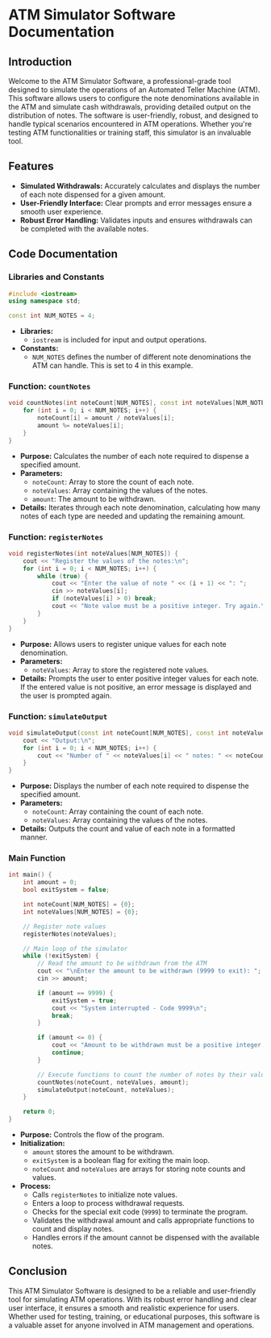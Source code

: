 # ATM Simulator Software Documentation

## Introduction

Welcome to the ATM Simulator Software, a professional-grade tool designed to simulate the operations of an Automated Teller Machine (ATM). This software allows users to configure the note denominations available in the ATM and simulate cash withdrawals, providing detailed output on the distribution of notes. The software is user-friendly, robust, and designed to handle typical scenarios encountered in ATM operations. Whether you're testing ATM functionalities or training staff, this simulator is an invaluable tool.

## Features

- **Simulated Withdrawals:** Accurately calculates and displays the number of each note dispensed for a given amount.
- **User-Friendly Interface:** Clear prompts and error messages ensure a smooth user experience.
- **Robust Error Handling:** Validates inputs and ensures withdrawals can be completed with the available notes.

## Code Documentation

### Libraries and Constants

```cpp
#include <iostream>
using namespace std;

const int NUM_NOTES = 4;
```

- **Libraries:**
  - `iostream` is included for input and output operations.
- **Constants:**
  - `NUM_NOTES` defines the number of different note denominations the ATM can handle. This is set to 4 in this example.

### Function: `countNotes`

```cpp
void countNotes(int noteCount[NUM_NOTES], const int noteValues[NUM_NOTES], int amount) {
    for (int i = 0; i < NUM_NOTES; i++) {
        noteCount[i] = amount / noteValues[i];
        amount %= noteValues[i];
    }
}
```

- **Purpose:** Calculates the number of each note required to dispense a specified amount.
- **Parameters:**
  - `noteCount`: Array to store the count of each note.
  - `noteValues`: Array containing the values of the notes.
  - `amount`: The amount to be withdrawn.
- **Details:** Iterates through each note denomination, calculating how many notes of each type are needed and updating the remaining amount.

### Function: `registerNotes`

```cpp
void registerNotes(int noteValues[NUM_NOTES]) {
    cout << "Register the values of the notes:\n";
    for (int i = 0; i < NUM_NOTES; i++) {
        while (true) {
            cout << "Enter the value of note " << (i + 1) << ": ";
            cin >> noteValues[i];
            if (noteValues[i] > 0) break;
            cout << "Note value must be a positive integer. Try again.\n";
        }
    }
}
```

- **Purpose:** Allows users to register unique values for each note denomination.
- **Parameters:** 
  - `noteValues`: Array to store the registered note values.
- **Details:** Prompts the user to enter positive integer values for each note. If the entered value is not positive, an error message is displayed and the user is prompted again.

### Function: `simulateOutput`

```cpp
void simulateOutput(const int noteCount[NUM_NOTES], const int noteValues[NUM_NOTES]) {
    cout << "Output:\n";
    for (int i = 0; i < NUM_NOTES; i++) {
        cout << "Number of " << noteValues[i] << " notes: " << noteCount[i] << "\n";
    }
}
```

- **Purpose:** Displays the number of each note required to dispense the specified amount.
- **Parameters:**
  - `noteCount`: Array containing the count of each note.
  - `noteValues`: Array containing the values of the notes.
- **Details:** Outputs the count and value of each note in a formatted manner.

### Main Function

```cpp
int main() {
    int amount = 0;
    bool exitSystem = false;

    int noteCount[NUM_NOTES] = {0};
    int noteValues[NUM_NOTES] = {0};

    // Register note values
    registerNotes(noteValues);

    // Main loop of the simulator
    while (!exitSystem) {
        // Read the amount to be withdrawn from the ATM
        cout << "\nEnter the amount to be withdrawn (9999 to exit): ";
        cin >> amount;

        if (amount == 9999) {
            exitSystem = true;
            cout << "System interrupted - Code 9999\n";
            break;
        }

        if (amount <= 0) {
            cout << "Amount to be withdrawn must be a positive integer. Try again.\n";
            continue;
        }

        // Execute functions to count the number of notes by their value
        countNotes(noteCount, noteValues, amount);
        simulateOutput(noteCount, noteValues);
    }

    return 0;
}
```

- **Purpose:** Controls the flow of the program.
- **Initialization:**
  - `amount` stores the amount to be withdrawn.
  - `exitSystem` is a boolean flag for exiting the main loop.
  - `noteCount` and `noteValues` are arrays for storing note counts and values.
- **Process:**
  - Calls `registerNotes` to initialize note values.
  - Enters a loop to process withdrawal requests.
  - Checks for the special exit code (`9999`) to terminate the program.
  - Validates the withdrawal amount and calls appropriate functions to count and display notes.
  - Handles errors if the amount cannot be dispensed with the available notes.

## Conclusion

This ATM Simulator Software is designed to be a reliable and user-friendly tool for simulating ATM operations. With its robust error handling and clear user interface, it ensures a smooth and realistic experience for users. Whether used for testing, training, or educational purposes, this software is a valuable asset for anyone involved in ATM management and operations.
